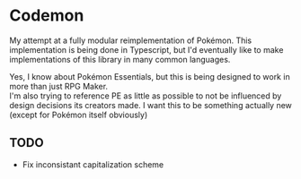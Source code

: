 # Codemon

My attempt at a fully modular reimplementation of Pokémon. This implementation is being done in Typescript, but I'd eventually like to make implementations of this library in many common languages.

Yes, I know about Pokémon Essentials, but this is being designed to work in more than just RPG Maker.  
I'm also trying to reference PE as little as possible to not be influenced by design decisions its creators made. I want this to be something actually new (except for Pokémon itself obviously)

## TODO

- Fix inconsistant capitalization scheme
